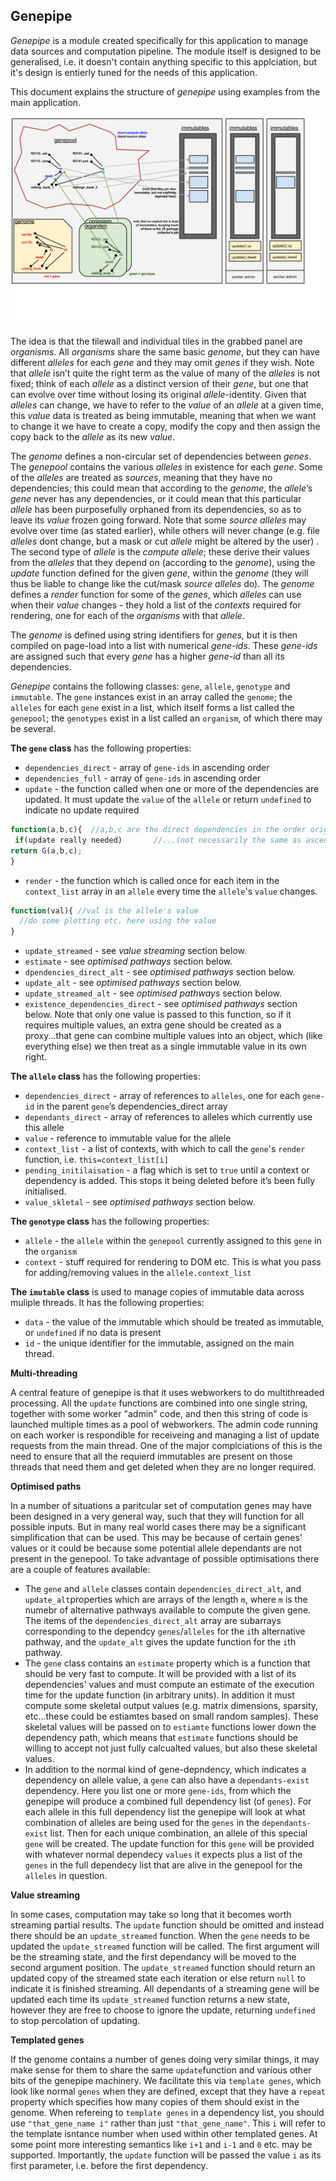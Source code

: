 ## Genepipe

_Genepipe_ is a module created specifically for this application to manage data sources and computation pipeline.  The module itself is designed to be generalised, i.e. it doesn't contain anything specific to this applciation, but it's design is entierly tuned for the needs of this application.

This document explains the structure of _genepipe_ using examples from the main application.

<img src="genepipediagram.png">

The idea is that the tilewall and individual tiles in the grabbed panel are _organisms_.  All _organisms_ share the same basic _genome_, but they can have different _alleles_ for each _gene_ and they may omit _genes_ if they wish. Note that _allele_ isn’t quite the right term as the value of many of the _alleles_ is not fixed; think of each _allele_ as a distinct version of their _gene_, but one that can evolve over time without losing its original _allele_-identity.  Given that _alleles_ can change, we have to refer to the _value_ of an _allele_ at a given time, this _value_ data is treated as being immutable, meaning that when we want to change it we have to create a copy, modify the copy and then assign the copy back to the _allele_ as its new _value_.   

The _genome_ defines a non-circular set of dependencies between _genes_.  The _genepool_ contains the various _alleles_ in existence for each _gene_.  Some of the _alleles_ are treated as _sources_, meaning that they have no dependencies; this could mean that according to the _genome_, the _allele_’s _gene_ never has any dependencies, or it could mean that this particular _allele_ has been purposefully orphaned from its dependencies, so as to leave its _value_ frozen going forward. Note that some _source_ _alleles_ may evolve over time (as stated earlier), while others will never change (e.g. file _alleles_ dont change, but a mask or cut _allele_ might be altered by the user) . The second type of _allele_ is the _compute_ _allele_; these derive their values from the _alleles_ that they depend on (according to the _genome_), using the _update_ function defined for the given _gene_, within the _genome_ (they will thus be liable to change like the cut/mask _source alleles_ do).  The _genome_ defines a _render_ function for some of the _genes_, which _alleles_ can use when their _value_ changes - they hold a list of the _contexts_ required for rendering, one for each of the _organisms_ with that _allele_.


The _genome_ is defined using string identifiers for _genes_, but it is then compiled on page-load into a list with numerical _gene-ids_.  These _gene-ids_ are assigned such that every _gene_ has a higher _gene-id_ than all its dependencies.


_Genepipe_ contains the following classes: `gene`, `allele`, `genotype` and `immutable`. The `gene` instances exist in an array called the `genome`; the `alleles` for each `gene` exist in a list, which itself forms a list called the `genepool`; the `genotypes` exist in a list called an `organism`, of which there may be several.

**The `gene` class** has the following properties:

* `dependencies_direct` - array of `gene-ids` in ascending order
* `dependencies_full` - array of `gene-ids` in ascending order
* `update` - the function called when one or more of the dependencies are updated. It must update the 
		`value` of the `allele` or return `undefined` to indicate no update required
```javascript
function(a,b,c){  //a,b,c are the direct dependencies in the order originally defined ...
 if(update really needed) 		//...(not necessarily the same as ascending node-id order)
return G(a,b,c);
}
```
* `render` - the function which is called once for each item in the `context_list` array in an `allele` every time the `allele`'s `value` changes.
```javascript
function(val){ //val is the allele's value
  //do some plotting etc. here using the value
}
```
* `update_streamed` - see _value streaming_ section below.
* `estimate` - see _optimised pathways_ section below.
* `dpendencies_direct_alt` - see _optimised pathways_ section below.
* `update_alt` - see _optimised pathways_ section below.
* `update_streamed_alt` - see _optimised pathways_ section below.
* `existence_dependencies_direct` - see _optimised pathways_ section below.
Note that only one value is passed to this function, so if it requires multiple values, an extra gene should be created as a proxy...that gene can combine multiple values into an object, which (like everything else) we then treat as a single immutable value in its own right.



**The ``allele`` class** has the following properties:

* `dependencies_direct` - array of references to `alleles`, one for each `gene-id` in the parent `gene`’s
 dependencies_direct array
* `dependants_direct` - array of references to alleles which currently use this allele
* `value` - reference to immutable value for the allele
* `context_list` - a list of contexts, with which to call the `gene`'s `render` function, i.e. `this=context_list[i]`
*	`pending_initilaisation` - a flag which is set to `true` until a context or dependency is added. This stops it being deleted before it’s been fully initialised.
* `value_skletal` - see _optimised pathways_ section below.


**The `genotype` class** has the following properties:
* `allele` - the `allele` within the `genepool` currently assigned to this `gene` in the `organism` 
* `context` - stuff required for rendering to DOM etc. This is what you pass for adding/removing values
in the `allele.context_list`

**The `imutable` class** is used to manage copies of immutable data across muliple threads. It has the following properties:
* `data` - the value of the immutable which should be treated as immutable, or `undefined` if no data is present
* `id` - the unique identifier for the immutable, assigned on the main thread.
 

**Multi-threading**    

A central feature of genepipe is that it uses webworkers to do multithreaded processing.  All the `update` functions are combined into one single string, together with some worker "admin" code, and then this string of code is launched multiple times as a pool of webworkers.  The admin code running on each worker is respondible for receiveing and managing a list of update requests from the main thread. One of the major complciations of this is the need to ensure that all the requierd immutables are present on those threads that need them and get deleted when they are no longer required.


**Optimised paths**   

In a number of situations a paritcular set of computation genes may have been designed in a very general way, such that they will function for all possible inputs.  But in many real world cases there may be a significant simplification that can be used. This may be because of certain genes' values or it could be because some potential allele dependants are not present in the genepool.  To take advantage of possible optimisations there are a couple of features available:
* The `gene` and `allele` classes contain `dependencies_direct_alt`, and `update_alt`properties which are arrays of the length `m`, where `m` is the numebr of alternative pathways available to compute the given gene. The items of the `dependencies_direct_alt` array are subarrays corresponding to the dependcy `genes`/`alleles` for the `i`th alternative pathway, and the `update_alt` gives the update function for the `i`th pathway.
* The `gene` class contains an `estimate` property which is a function that should be very fast to compute. It will be provided with a list of its dependencies' values and must compute an estimate of the execution time for the update function (in arbitrary units).  In addition it must compute some skeletal output values (e.g. matrix dimensions, sparsity, etc...these could be estiamtes based on small random samples).  These skeletal values will be passed on to `estiamte` functions lower down the dependency path, which means that `estimate` functions should be willing to accept not just fully calcualted values, but also these skeletal values.
* In addition to the normal kind of gene-depndency, which indicates a dependency on allele value, a `gene` can also have a `dependants-exist` dependency.  Here you list one or more `gene-ids`, from which the genepipe will produce a combined full dependency list (of `genes`).  For each allele in this full dependency list the genepipe will look at what combination of alleles are being used for the `genes` in the `dependants-exist` list.  Then for each unique combination, an allele of this special `gene` will be created.  The update function for this `gene` will be provided with whatever normal dependecy `values` it expects plus a list of the `genes` in the full dependecy list that are alive in the genepool for the `alleles` in question.


**Value streaming**

In some cases, computation may take so long that it becomes worth streaming partial results. The `update` function should be omitted and instead there should be an `update_streamed` function. When the `gene` needs to be updated the `update_streamed` function will be called. The first argument will be the streaming state, and the first dependancy will be moved to the second argument position. The `update_streamed` function should return an updated copy of the streamed state each iteration or else return `null` to indicate it is finished streaming. All dependants of a streaming gene will be updated each time its `update_streamed` function returns a new state, however they are free to choose to ignore the update, returning `undefined` to stop percolation of updating.

**Templated genes**  

If the genome contains a number of genes doing very similar things, it may make sense for them to share the same `update`function and various other bits of the genepipe machinery.  We facilitate this via `template genes`, which look like normal `genes` when they are defined, except that they have a `repeat` property which specifies how many copies of them should exist in the genome. When refereing to `template genes` in a dependency list, you should use `"that_gene_name i"` rather than just `"that_gene_name"`.  This `i` will refer to the template isntance number when used within other templated genes.  At some point more interesting semantics like `i+1` and `i-1` and `0` etc. may be supported.  Importantly, the `update` function  will be passed the value `i` as its first parameter, i.e. before the first dependency.
